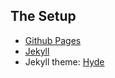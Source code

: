 ## The Setup
- [Github Pages](https://pages.github.com/)
- [Jekyll](http://jekyllrb.com/)
- Jekyll theme: [Hyde](https://github.com/poole/hyde)

